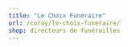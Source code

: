 ```yaml
---
title: "Le Choix Funéraire"
url: /coray/le-choix-funeraire/
shop: directeurs de funérailles
---
```

